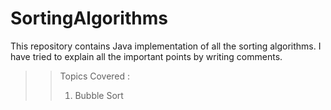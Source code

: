 # SortingAlgorithms
This repository contains Java implementation of all the sorting algorithms. I have tried to explain all the important points by writing comments.

>> Topics Covered :
>> 1) Bubble Sort
